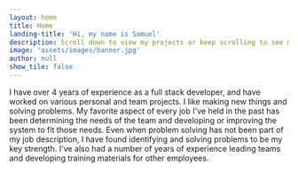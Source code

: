 ```yaml
---
layout: home
title: Home
landing-title: 'Hi, my name is Samuel'
description: Scroll down to view my projects or keep scrolling to see my work experience.
image: 'assets/images/banner.jpg'
author: null
show_tile: false
---
```


I have over 4 years of experience as a full stack developer, and have worked on various personal and team projects. I like making new things and solving problems. My favorite aspect of every job I've held in the past has been determining the needs of the team and developing or improving the system to fit those needs. Even when problem solving has not been part of my job description, I have found identifying and solving problems to be my key strength. I've also had a number of years of experience leading teams and developing training materials for other employees.
